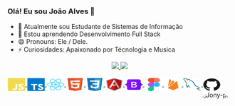 ### Olá! Eu sou João Alves 👋


- 🔭 Atualmente sou Estudante de Sistemas de Informação
- 🌱 Estou aprendendo Desenvolvimento Full Stack
- 😄 Pronouns: Ele / Dele.
- ⚡ Curiosidades: Apaixonado por Técnologia e Musica

<div align="center">
  <a href="https://github.com/JoaoNetoAT">
  <img height="180em" src="https://github-readme-stats.vercel.app/api?username=JoaoNetoAT&show_icons=true&theme=dark&include_all_commits=true&count_private=true"/>
  <img height="180em" src="https://github-readme-stats.vercel.app/api/top-langs/?username=JoaoNetoAT&layout=compact&langs_count=7&theme=dark"/>
</div>
<div style="display: inline_block"><br>
  <img align="center" alt="Jony-Js" height="30" width="40" src="https://raw.githubusercontent.com/devicons/devicon/master/icons/javascript/javascript-plain.svg">
  <img align="center" alt="Jony-Ts" height="30" width="40" src="https://raw.githubusercontent.com/devicons/devicon/master/icons/typescript/typescript-plain.svg">
  <img align="center" alt="Jony-React" height="30" width="40" src="https://raw.githubusercontent.com/devicons/devicon/master/icons/react/react-original.svg">
  <img align="center" alt="Jony-HTML" height="30" width="40" src="https://raw.githubusercontent.com/devicons/devicon/master/icons/html5/html5-original.svg">
  <img align="center" alt="Jony-CSS" height="30" width="40" src="https://raw.githubusercontent.com/devicons/devicon/master/icons/css3/css3-original.svg">
  <img align="center" alt="Jony-Angular" height="30" width="40" src="https://github.com/devicons/devicon/blob/master/icons/angularjs/angularjs-original.svg">
  <img align="center" alt="Jony-Bootstrap" height="30" width="40" src="https://github.com/devicons/devicon/blob/master/icons/bootstrap/bootstrap-original.svg">
  <img align="center" alt="Jony-Figma" height="30" width="40" src="https://github.com/devicons/devicon/blob/master/icons/figma/figma-original.svg">
  <img align="center" alt="Jony-Firebase" height="30" width="40" src="https://github.com/devicons/devicon/blob/master/icons/firebase/firebase-plain.svg">
  <img align="center" alt="Jony-MYSQL" height="30" width="40" src="https://github.com/devicons/devicon/blob/master/icons/mysql/mysql-original.svg">
  
  
  
 
 
  <img align="center" alt="Jony-Csharp" height="30" width="40" src="https://github.com/devicons/devicon/blob/master/icons/github/github-original.svg">
  <img align="right" alt="Jony-pic" height="150" style="border-radius:50px;" src="https://media.discordapp.net/attachments/639956127056134178/890373478988013628/Publicacoes_Instagram_1_1.png?width=676&height=676">
</div>

